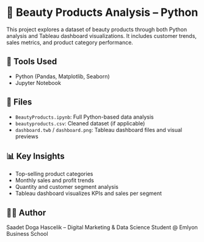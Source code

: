 # 💄 Beauty Products Analysis – Python 

This project explores a dataset of beauty products through both Python analysis and Tableau dashboard visualizations. It includes customer trends, sales metrics, and product category performance.

## 🔧 Tools Used
- Python (Pandas, Matplotlib, Seaborn)
- Jupyter Notebook

## 📁 Files
- `BeautyProducts.ipynb`: Full Python-based data analysis
- `beautyproducts.csv`: Cleaned dataset (if applicable)
- `dashboard.twb` / `dashboard.png`: Tableau dashboard files and visual previews

## 📊 Key Insights
- Top-selling product categories
- Monthly sales and profit trends
- Quantity and customer segment analysis
- Tableau dashboard visualizes KPIs and sales per segment

## 👩‍💻 Author
Saadet Doga Hascelik – Digital Marketing & Data Science Student @ Emlyon Business School
